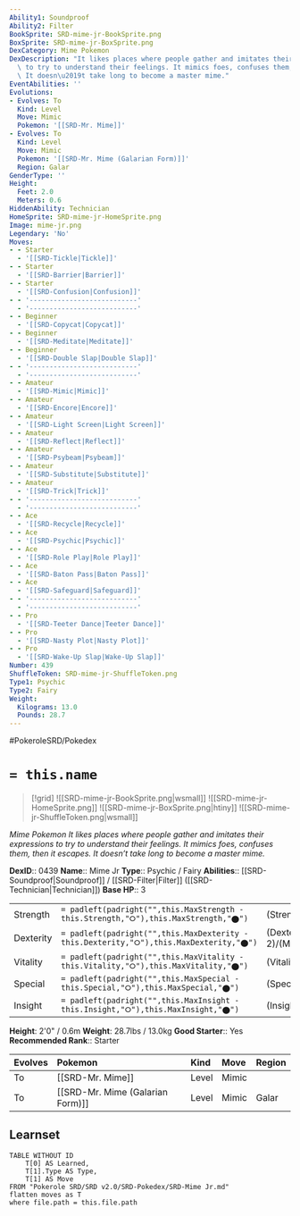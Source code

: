 ```yaml
---
Ability1: Soundproof
Ability2: Filter
BookSprite: SRD-mime-jr-BookSprite.png
BoxSprite: SRD-mime-jr-BoxSprite.png
DexCategory: Mime Pokemon
DexDescription: "It likes places where people gather and imitates their expressions\
  \ to try to understand their feelings. It mimics foes, confuses them, then it escapes.\
  \ It doesn\u2019t take long to become a master mime."
EventAbilities: ''
Evolutions:
- Evolves: To
  Kind: Level
  Move: Mimic
  Pokemon: '[[SRD-Mr. Mime]]'
- Evolves: To
  Kind: Level
  Move: Mimic
  Pokemon: '[[SRD-Mr. Mime (Galarian Form)]]'
  Region: Galar
GenderType: ''
Height:
  Feet: 2.0
  Meters: 0.6
HiddenAbility: Technician
HomeSprite: SRD-mime-jr-HomeSprite.png
Image: mime-jr.png
Legendary: 'No'
Moves:
- - Starter
  - '[[SRD-Tickle|Tickle]]'
- - Starter
  - '[[SRD-Barrier|Barrier]]'
- - Starter
  - '[[SRD-Confusion|Confusion]]'
- - '---------------------------'
  - '---------------------------'
- - Beginner
  - '[[SRD-Copycat|Copycat]]'
- - Beginner
  - '[[SRD-Meditate|Meditate]]'
- - Beginner
  - '[[SRD-Double Slap|Double Slap]]'
- - '---------------------------'
  - '---------------------------'
- - Amateur
  - '[[SRD-Mimic|Mimic]]'
- - Amateur
  - '[[SRD-Encore|Encore]]'
- - Amateur
  - '[[SRD-Light Screen|Light Screen]]'
- - Amateur
  - '[[SRD-Reflect|Reflect]]'
- - Amateur
  - '[[SRD-Psybeam|Psybeam]]'
- - Amateur
  - '[[SRD-Substitute|Substitute]]'
- - Amateur
  - '[[SRD-Trick|Trick]]'
- - '---------------------------'
  - '---------------------------'
- - Ace
  - '[[SRD-Recycle|Recycle]]'
- - Ace
  - '[[SRD-Psychic|Psychic]]'
- - Ace
  - '[[SRD-Role Play|Role Play]]'
- - Ace
  - '[[SRD-Baton Pass|Baton Pass]]'
- - Ace
  - '[[SRD-Safeguard|Safeguard]]'
- - '---------------------------'
  - '---------------------------'
- - Pro
  - '[[SRD-Teeter Dance|Teeter Dance]]'
- - Pro
  - '[[SRD-Nasty Plot|Nasty Plot]]'
- - Pro
  - '[[SRD-Wake-Up Slap|Wake-Up Slap]]'
Number: 439
ShuffleToken: SRD-mime-jr-ShuffleToken.png
Type1: Psychic
Type2: Fairy
Weight:
  Kilograms: 13.0
  Pounds: 28.7
---
```


#PokeroleSRD/Pokedex

# `= this.name`

> [!grid]
> ![[SRD-mime-jr-BookSprite.png|wsmall]]
> ![[SRD-mime-jr-HomeSprite.png]]
> ![[SRD-mime-jr-BoxSprite.png|htiny]]
> ![[SRD-mime-jr-ShuffleToken.png|wsmall]]


*Mime Pokemon*
*It likes places where people gather and imitates their expressions to try to understand their feelings. It mimics foes, confuses them, then it escapes. It doesn’t take long to become a master mime.*

**DexID**:: 0439
**Name**:: Mime Jr
**Type**:: Psychic / Fairy
**Abilities**:: [[SRD-Soundproof|Soundproof]] / [[SRD-Filter|Filter]] ([[SRD-Technician|Technician]])
**Base HP**:: 3

|           |                                                                                        |                                          |
| --------- | -------------------------------------------------------------------------------------- | ---------------------------------------- |
| Strength  | `= padleft(padright("",this.MaxStrength - this.Strength,"⭘"),this.MaxStrength,"⬤")`    | (Strength::1)/(MaxStrength::3)   |
| Dexterity | `= padleft(padright("",this.MaxDexterity - this.Dexterity,"⭘"),this.MaxDexterity,"⬤")` | (Dexterity:: 2)/(MaxDexterity::4) |
| Vitality  | `= padleft(padright("",this.MaxVitality - this.Vitality,"⭘"),this.MaxVitality,"⬤")`    | (Vitality::2)/(MaxVitality::4)   |
| Special   | `= padleft(padright("",this.MaxSpecial - this.Special,"⭘"),this.MaxSpecial,"⬤")`       | (Special::2)/(MaxSpecial::5)     |
| Insight   | `= padleft(padright("",this.MaxInsight - this.Insight,"⭘"),this.MaxInsight,"⬤")`       | (Insight::2)/(MaxInsight::5)     |

**Height**: 2'0" / 0.6m
**Weight**: 28.7lbs / 13.0kg
**Good Starter**:: Yes
**Recommended Rank**:: Starter

| Evolves   | Pokemon                          | Kind   | Move   | Region   |
|:----------|:---------------------------------|:-------|:-------|:---------|
| To        | [[SRD-Mr. Mime]]                 | Level  | Mimic  |          |
| To        | [[SRD-Mr. Mime (Galarian Form)]] | Level  | Mimic  | Galar    |

## Learnset

```dataview
TABLE WITHOUT ID
    T[0] AS Learned,
    T[1].Type AS Type,
    T[1] AS Move
FROM "Pokerole SRD/SRD v2.0/SRD-Pokedex/SRD-Mime Jr.md"
flatten moves as T
where file.path = this.file.path
```
